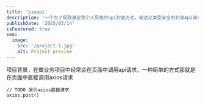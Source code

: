 ```yaml
---
title: 'piuapi'
description: '一个为了极致满足我个人风格的api封装方式，简洁又类型安全的封装Api请求，方法名与类型定义又能于后端服务保持极致的相似度。'
publishDate: '2025/03/14'
isFeatured: true
seo:
  image:
    src: '/project-1.jpg'
    alt: Project preview
---
```


项目背景，在做业务项目中经常会在页面中调用api请求，一种简单的方式那就是在页面中直接调用axios请求

```
// TODO 演示axios直接请求
axios.post()
```